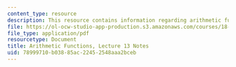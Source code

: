 ```yaml
---
content_type: resource
description: This resource contains information regarding arithmetic functions.
file: https://ol-ocw-studio-app-production.s3.amazonaws.com/courses/18-781-theory-of-numbers-spring-2012/78999710b03885ac22452548aaa2bceb_MIT18_781S12_lec13.pdf
file_type: application/pdf
resourcetype: Document
title: Arithmetic Functions, Lecture 13 Notes
uid: 78999710-b038-85ac-2245-2548aaa2bceb
---
```

